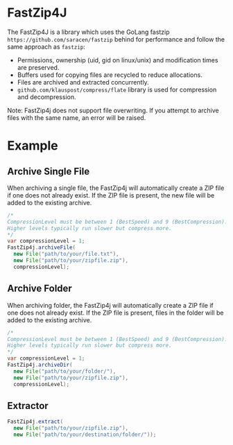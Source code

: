 # FastZip4J
The FastZip4J is a library which uses the GoLang fastzip ``https://github.com/saracen/fastzip`` behind for performance and follow the same approach as ``fastzip``:
- Permissions, ownership (uid, gid on linux/unix) and modification times are preserved.
- Buffers used for copying files are recycled to reduce allocations.
- Files are archived and extracted concurrently.
- ``github.com/klauspost/compress/flate`` library is used for compression and decompression.

Note: FastZip4j does not support file overwriting. If you attempt to archive files with the same name, an error will be raised.

# Example
## Archive Single File
When archiving a single file, the FastZip4j will automatically create a ZIP file if one does not already exist. If the ZIP file is present, the new file will be added to the existing archive.
```java
/*
CompressionLevel must be between 1 (BestSpeed) and 9 (BestCompression). 
Higher levels typically run slower but compress more.
*/
var compressionLevel = 1;
FastZip4j.archiveFile(
  new File("path/to/your/file.txt"),
  new File("path/to/your/zipfile.zip"),
  compressionLevel);
```

## Archive Folder
When archiving folder, the FastZip4j will automatically create a ZIP file if one does not already exist. If the ZIP file is present, files in the folder will be added to the existing archive.
```java
/*
CompressionLevel must be between 1 (BestSpeed) and 9 (BestCompression). 
Higher levels typically run slower but compress more.
*/
var compressionLevel = 1;
FastZip4j.archiveDir(
  new File("path/to/your/folder/"),
  new File("path/to/your/zipfile.zip"),
  compressionLevel);
```

## Extractor
```java
FastZip4j.extract(
  new File("path/to/your/zipfile.zip"),
  new File("path/to/your/destination/folder/"));
```